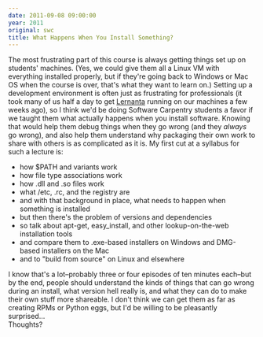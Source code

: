```yaml
---
date: 2011-09-08 09:00:00
year: 2011
original: swc
title: What Happens When You Install Something?
---
```

<p>The most frustrating part of this course is always getting things set up on students' machines. (Yes, we could give them all a Linux VM with everything installed properly, but if they're going back to Windows or Mac OS when the course is over, that's what they want to learn on.) Setting up a development environment is often just as frustrating for professionals (it took many of us half a day to get <a href="https://github.com/p2pu/lernanta">Lernanta</a> running on our machines a few weeks ago), so I think we'd be doing Software Carpentry students a favor if we taught them what actually happens when you install software. Knowing that would help them debug things when they go wrong (and they <em>always</em> go wrong), and also help them understand why packaging their own work to share with others is as complicated as it is. My first cut at a syllabus for such a lecture is:</p>
<ul>
<li>how $PATH and variants work</li>
<li>how file type associations work</li>
<li>how .dll and .so files work</li>
<li>what /etc, .rc, and the registry are</li>
<li>and with that background in place, what needs to happen when something is installed</li>
<li>but then there's the problem of versions and dependencies</li>
<li>so talk about apt-get, easy_install, and other lookup-on-the-web installation tools</li>
<li>and compare them to .exe-based installers on Windows and DMG-based installers on the Mac</li>
<li>and to "build from source" on Linux and elsewhere</li>
</ul>
<p>I know that's a lot–probably three or four episodes of ten minutes each–but by the end, people should understand the kinds of things that can go wrong during an install, what version hell really is, and what they can do to make their own stuff more shareable.  I don't think we can get them as far as creating RPMs or Python eggs, but I'd be willing to be pleasantly surprised…<br />
Thoughts?</p>
